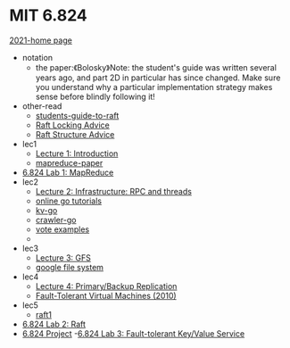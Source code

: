 # MIT 6.824
[2021-home page](http://nil.csail.mit.edu/6.824/2021/schedule.html)
- notation
    - the paper:《Bolosky》Note: the student's guide was written several years ago, and part 2D in particular has since changed. 
      Make sure you understand why a particular implementation strategy makes sense before blindly following it!
- other-read
    - [students-guide-to-raft](https://thesquareplanet.com/blog/students-guide-to-raft/)
    - [Raft Locking Advice](http://nil.csail.mit.edu/6.824/2021/labs/raft-locking.txt)
    - [Raft Structure Advice](http://nil.csail.mit.edu/6.824/2021/labs/raft-structure.txt)
- lec1
    - [Lecture 1: Introduction](lec1/intorduction.md)
    - [mapreduce-paper](lec1/mapreduce-osdi04.pdf)
- [6.824 Lab 1: MapReduce](http://nil.csail.mit.edu/6.824/2021/labs/lab-mr.html)
- lec2
    - [Lecture 2: Infrastructure: RPC and threads](lec2/rpc_threads.md)
    - [online go tutorials](https://tour.golang.org/welcome/1)
    - [kv-go](lec2/kv/kv.go)
    - [crawler-go](lec2/crawler/crawler.go)
    - [vote examples](lec2/condvar)
    - 
- lec3
    - [Lecture 3: GFS](lec3/gfs.md)
    - [google file system](lec3/gfs.pdf)
- lec4 
    - [Lecture 4: Primary/Backup Replication](lec4/primary-backup-replication.md)
    - [Fault-Tolerant Virtual Machines (2010) ](lec4/vm-ft.pdf)
- lec5
    - [raft1](./lec5/Raft1.md)
- [6.824 Lab 2: Raft](http://nil.csail.mit.edu/6.824/2021/labs/lab-raft.html)
- [6.824 Project](http://nil.csail.mit.edu/6.824/2021/project.html)
-[6.824 Lab 3: Fault-tolerant Key/Value Service](http://nil.csail.mit.edu/6.824/2021/labs/lab-kvraft.html)

